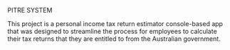 PITRE SYSTEM

This project is a personal income tax return estimator console-based app that was designed to streamline the process for employees to calculate their tax returns that they are entitled to from the Australian government.

